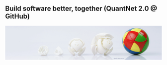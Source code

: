 
## Build software better, together (QuantNet 2.0 @ GitHub)

<img src="RapidPrototyping.png" width="900" />

